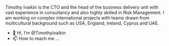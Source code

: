 Timothy Ivaikin is the CTO and the head of the business delivery unit with vast experience in consultancy and also highly skilled in Risk Management. I am working on complex international projects with teams drawn from multicultural background such as USA, England, Ireland, Cyprus and UAE.

- 👋 Hi, I’m @TimothyIvaikin
- 📫 How to reach me ...

<!---
TimothyIvaikin/TimothyIvaikin is a ✨ special ✨ repository because its `README.md` (this file) appears on your GitHub profile.
You can click the Preview link to take a look at your changes.
--->
